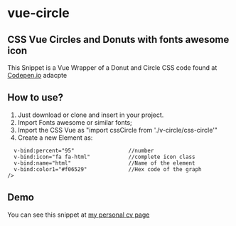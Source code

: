 # vue-circle
## CSS Vue Circles and Donuts with fonts awesome icon

This Snippet is a Vue Wrapper of a Donut and Circle CSS code found at [Codepen.io](https://codepen.io/TheJaredWilcurt/pen/KaVZZJ) adacpte

## How to use?

1. Just download or clone and insert in your project.
2. Import Fonts awesome or similar fonts;
3. Import the CSS Vue as "import cssCircle from './v-circle/css-circle'"
4. Create a new Element as:
```<cssCircle
  v-bind:percent="95"                 //number
  v-bind:icon="fa fa-html"            //complete icon class  
  v-bind:name="html"                  //Name of the element
  v-bind:color1="#f06529"             //Hex code of the graph
/>    
```
## Demo

You can see this snippet at [my personal cv page](http://curriculum.nunovalencia.info/#skills)
